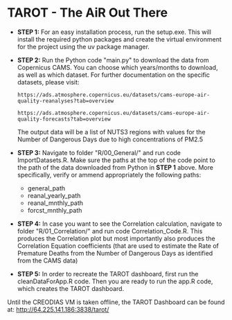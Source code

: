 
# TAROT - The AiR Out There

* **STEP 1:** For an easy installation process, run the setup.exe. This will install the required python packages and create the virtual environment for the project using the uv package manager.

* **STEP 2:** Run the Python code "main.py" to download the data from Copernicus CAMS. You can choose which years/months to download, as well as which dataset. For further documentation on the specific datasets, please visit:
  ```
  https://ads.atmosphere.copernicus.eu/datasets/cams-europe-air-quality-reanalyses?tab=overview
  ```
  ```
  https://ads.atmosphere.copernicus.eu/datasets/cams-europe-air-quality-forecasts?tab=overview
  ```

  The output data will be a list of NUTS3 regions with values for the Number of Dangerous Days due to high concentrations of PM2.5
  
* **STEP 3:** Navigate to folder "R/00_General/" and run code ImportDatasets.R. Make sure the paths at the top of the code point to the path of the data downloaded from Python in **STEP 1** above. More specifically, verify or ammend appropriately the following paths:
  * general_path
  * reanal_yearly_path
  * reanal_mnthly_path
  * forcst_mnthly_path

* **STEP 4:** In case you want to see the Correlation calculation, navigate to folder "R/01_Correlation/" and run code Correlation_Code.R. This produces the Correlation plot but most importantly also produces the Correlation Equation coefficients (that are used to estimate the Rate of Premature Deaths from the Number of Dangerous Days as identified from the CAMS data)

* **STEP 5:** In order to recreate the TAROT dashboard, first run the cleanDataForApp.R code. Then you are ready to run the app.R code, which creates the TAROT dashboard.

Until the CREODIAS VM is taken offline, the TAROT Dashboard can be found at: http://64.225.141.186:3838/tarot/
